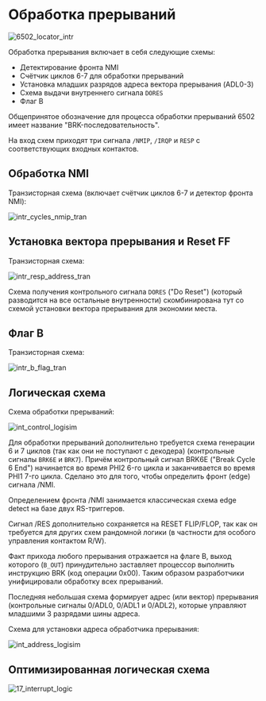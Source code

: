 # Обработка прерываний

![6502_locator_intr](/BreakingNESWiki/imgstore/6502/6502_locator_intr.jpg)

Обработка прерывания включает в себя следующие схемы:
- Детектирование фронта NMI
- Счётчик циклов 6-7 для обработки прерываний
- Установка младших разрядов адреса вектора прерывания (ADL0-3)
- Схема выдачи внутреннего сигнала `DORES`
- Флаг B

Общепринятое обозначение для процесса обработки прерываний 6502 имеет название "BRK-последовательность".

На вход схем приходят три сигнала `/NMIP`, `/IRQP` и `RESP` с соответствующих входных контактов.

## Обработка NMI

Транзисторная схема (включает счётчик циклов 6-7 и детектор фронта NMI):

![intr_cycles_nmip_tran](/BreakingNESWiki/imgstore/6502/intr_cycles_nmip_tran.jpg)

## Установка вектора прерывания и Reset FF

Транзисторная схема:

![intr_resp_address_tran](/BreakingNESWiki/imgstore/6502/intr_resp_address_tran.jpg)

Схема получения контрольного сигнала `DORES` ("Do Reset") (который разводится на все остальные внутренности) скомбинирована тут со схемой установки вектора прерывания для экономии места.

## Флаг B

Транзисторная схема:

![intr_b_flag_tran](/BreakingNESWiki/imgstore/6502/intr_b_flag_tran.jpg)

## Логическая схема

Схема обработки прерываний:

![int_control_logisim](/BreakingNESWiki/imgstore/6502/int_control_logisim.jpg)

Для обработки прерываний дополнительно требуется схема генерации 6 и 7 циклов (так как они не поступают с декодера) (контрольные сигналы `BRK6E` и `BRK7`). Причём контрольный сигнал BRK6E ("Break Cycle 6 End") начинается во время PHI2 6-го цикла и заканчивается во время PHI1 7-го цикла. Сделано это для того, чтобы определить фронт (edge) сигнала /NMI.

Определением фронта /NMI занимается классическая схема edge detect на базе двух RS-триггеров.

Сигнал /RES дополнительно сохраняется на RESET FLIP/FLOP, так как он требуется для других схем рандомной логики (в частности для особого управления контактом R/W).

Факт прихода любого прерывания отражается на флаге B, выход которого (`B_OUT`) принудительно заставляет процессор выполнить инструкцию BRK (код операции 0x00). Таким образом разработчики унифицировали обработку всех прерываний.

Последняя небольшая схема формирует адрес (или вектор) прерывания (контрольные сигналы 0/ADL0, 0/ADL1 и 0/ADL2), которые управляют младшими 3 разрядами шины адреса.

Схема для установки адреса обработчика прерывания:

![int_address_logisim](/BreakingNESWiki/imgstore/6502/int_address_logisim.jpg)

## Оптимизированная логическая схема

![17_interrupt_logic](/BreakingNESWiki/imgstore/6502/ttlworks/17_interrupt_logic.png)
